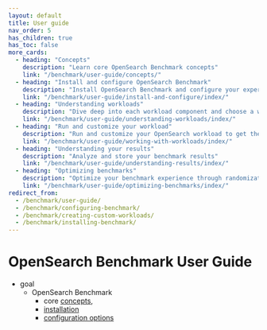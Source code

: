 ```yaml
---
layout: default
title: User guide
nav_order: 5
has_children: true
has_toc: false
more_cards:
  - heading: "Concepts"
    description: "Learn core OpenSearch Benchmark concepts"
    link: "/benchmark/user-guide/concepts/"
  - heading: "Install and configure OpenSearch Benchmark"
    description: "Install OpenSearch Benchmark and configure your experience"
    link: "/benchmark/user-guide/install-and-configure/index/"
  - heading: "Understanding workloads"
    description: "Dive deep into each workload component and choose a workload"
    link: "/benchmark/user-guide/understanding-workloads/index/"
  - heading: "Run and customize your workload"
    description: "Run and customize your OpenSearch workload to get the most accurate results"
    link: "/benchmark/user-guide/working-with-workloads/index/"  
  - heading: "Understanding your results"
    description: "Analyze and store your benchmark results"
    link: "/benchmark/user-guide/understanding-results/index/"  
  - heading: "Optimizing benchmarks"
    description: "Optimize your benchmark experience through randomization and best practices"
    link: "/benchmark/user-guide/optimizing-benchmarks/index/" 
redirect_from:
  - /benchmark/user-guide/
  - /benchmark/configuring-benchmark/
  - /benchmark/creating-custom-workloads/
  - /benchmark/installing-benchmark/
---
```


# OpenSearch Benchmark User Guide

* goal
  * OpenSearch Benchmark
    * core [concepts]({{site.url}}{{site.baseurl}}/benchmark/user-guide/concepts/),
    * [installation]({{site.url}}{{site.baseurl}}/benchmark/installing-benchmark/)
    * [configuration options]({{site.url}}{{site.baseurl}}/benchmark/configuring-benchmark/)
